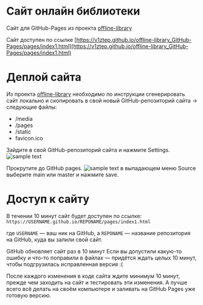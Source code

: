 # Сайт онлайн библиотеки

Сайт для GitHub-Pages из проекта [offline-library](https://github.com/v1ztep/offline-library)

Сайт доступен по ссылке [https://v1ztep.github.io/offline-library_GitHub-Pages/pages/index1.html](https://v1ztep.github.io/offline-library_GitHub-Pages/pages/index1.html)

# Деплой сайта

Из проекта [offline-library](https://github.com/v1ztep/offline-library) необходимо по инструкции сгенерировать сайт локально и скопировать в свой новый GitHub-репозиторий сайта -> следующие файлы:
- /media
- /pages
- /static
- favicon.ico

Зайдите в свой GitHub-репозиторий сайта и нажмите Settings.
![sample text](https://i.ibb.co/D17NsJ1/Settings-Git-Hub-Pages.png>)

Прокрутите до GitHub pages.
![sample text](https://i.ibb.co/5RHwnYX/Settings-Git-Hub-Pages2.png)
в выпадающем меню Source выберите main или master и нажмите save.

# Доступ к сайту

В течении 10 минут сайт будет доступен по ссылке:
`https://USERNAME.github.io/REPONAME/pages/index1.html`

где `USERNAME` — ваш ник на GitHub, а `REPONAME` — название репозитория на GitHub, куда вы залили свой сайт.

GitHub обновляет сайт раз в 10 минут
Если вы допустили какую-то ошибку и что-то поправили в файлах — придётся ждать целых 10 минут, чтобы подгрузилась исправленная версия :(

После каждого изменения в коде сайта ждите минимум 10 минут, прежде чем заходить на сайт и тестировать эти изменения. А лучше всего всё делать на своём компьютере и заливать на GitHub Pages уже готовую версию.
